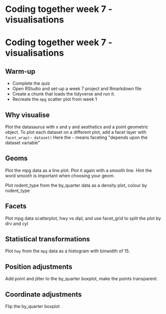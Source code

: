 # Coding together week 7 - visualisations

# Coding together week 7 - visualisations

## Warm-up
+ Complete the quiz
+ Open RStudio and set-up a week 7 project and Rmarkdown file
+ Create a chunk that loads the tidyverse and run it.
+ Recreate the `mpg` scatter plot from week 1


## Why visualise

Plot the datasaurus with x and y and aesthetics and a point geometric object.
To plot each dataset on a different plot, add a facet layer with `facet_wrap(~ dataset)`
Here the `~` means faceting "depends upon the dataset variable"

## Geoms

Plot the mpg data as a line plot.
Plot it again with a smooth line. Hint the word smooth is important when choosing your geom. 


Plot rodent_type from the by_quarter data as a density plot, colour by rodent_type


## Facets

Plot mpg data scatterplot, hwy vs dipl, and use facet_grid to split the plot
by drv and cyl

## Statistical transformations

Plot `hwy` from the `mpg` data as a histogram with binwidth of 15.


## Position adjustments

Add point and jitter to the by_quarter boxplot, make the points transparent.

## Coordinate adjustments

Flip the by_quarter boxplot
